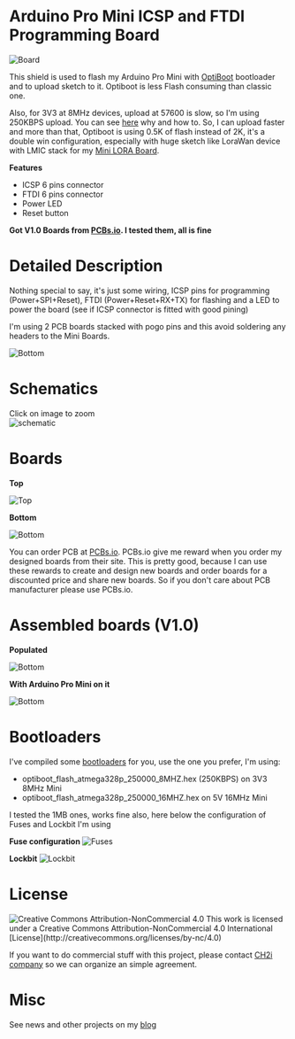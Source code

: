 Arduino Pro Mini ICSP and FTDI Programming Board
================================================

![Board](https://raw.githubusercontent.com/hallard/Pro-Mini-ICSP-FTDI/master/pictures/Pro-Mini-ICSP-FTDI-assembled.jpg)  

This shield is used to flash my Arduino Pro Mini with [OptiBoot](https://github.com/Optiboot/optiboot) bootloader and to upload sketch to it. Optiboot is less Flash consuming than classic one.

Also, for 3V3 at 8MHz devices, upload at 57600 is slow, so I'm using 250KBPS upload. You can see [here](https://hallard.me/ulpnode-bootloader-1/) why and how to. 
So, I can upload faster and more than that, Optiboot is using 0.5K of flash instead of 2K, it's a double win configuration, especially with huge sketch like LoraWan device with LMIC stack for my [Mini LORA Board](https://www.thethingsnetwork.org/forum/t/8059/).

**Features**   

- ICSP 6 pins connector
- FTDI 6 pins connector
- Power LED
- Reset button

**Got V1.0 Boards from [PCBs.io](https://PCBs.io). I tested them, all is fine**

Detailed Description
====================

Nothing special to say, it's just some wiring, ICSP pins for programming (Power+SPI+Reset), FTDI (Power+Reset+RX+TX) for flashing and a LED to power the board (see if ICSP connector is fitted with good pining)

I'm using 2 PCB boards stacked with pogo pins and this avoid soldering any headers to the Mini Boards. 

<img src="https://raw.githubusercontent.com/hallard/Pro-Mini-ICSP-FTDI/master/pictures/Pro-Mini-ICSP-FTDI-stacked.jpg" alt="Bottom">

Schematics
==========

Click on image to zoom   
![schematic](https://raw.githubusercontent.com/hallard/Pro-Mini-ICSP-FTDI/master/pictures/Pro-Mini-ICSP-FTDI-sch.png)  


Boards
====== 

**Top**

<img src="https://raw.githubusercontent.com/hallard/Pro-Mini-ICSP-FTDI/master/pictures/Pro-Mini-ICSP-FTDI-top.jpg" alt="Top">

**Bottom**

<img src="https://raw.githubusercontent.com/hallard/Pro-Mini-ICSP-FTDI/master/pictures/Pro-Mini-ICSP-FTDI-bot.jpg" alt="Bottom">


You can order PCB at [PCBs.io](https://PCBs.io/share/rm2v2). PCBs.io give me reward when you order my designed boards from their site. This is pretty good, because I can use these rewards to create and design new boards and order boards for a discounted price and share new boards. So if you don't care about PCB manufacturer please use PCBs.io.

Assembled boards (V1.0)
=======================

**Populated**

<img src="https://raw.githubusercontent.com/hallard/Pro-Mini-ICSP-FTDI/master/pictures/Pro-Mini-ICSP-FTDI-assembled.jpg" alt="Bottom">

**With Arduino Pro Mini on it**

<img src="https://raw.githubusercontent.com/hallard/Pro-Mini-ICSP-FTDI/master/pictures/Pro-Mini-ICSP-FTDI-with-mini.jpg" alt="Bottom">


Bootloaders
===========

I've compiled some [bootloaders](https://github.com/hallard/Pro-Mini-ICSP-FTDI/tree/master/bootloaders) for you, use the one you prefer, I'm using:

- optiboot_flash_atmega328p_250000_8MHZ.hex (250KBPS) on 3V3 8MHz Mini
- optiboot_flash_atmega328p_250000_16MHZ.hex on 5V 16MHz Mini

I tested the 1MB ones, works fine also, here below the configuration of Fuses and Lockbit I'm using

**Fuse configuration**
![Fuses](https://raw.githubusercontent.com/hallard/Pro-Mini-ICSP-FTDI/master/pictures/Pro-Mini-ICSP-FTDI-fuses.jpg)  

**Lockbit**
![Lockbit](https://raw.githubusercontent.com/hallard/Pro-Mini-ICSP-FTDI/master/pictures/Pro-Mini-ICSP-FTDI-lockbit.jpg)  

License
=======

<img src="https://i.creativecommons.org/l/by-nc/4.0/88x31.png" alt="Creative Commons Attribution-NonCommercial 4.0">
This work is licensed under a Creative Commons Attribution-NonCommercial 4.0 International [License](http://creativecommons.org/licenses/by-nc/4.0)

If you want to do commercial stuff with this project, please contact [CH2i company](https://ch2i.eu) so we can organize an simple agreement.

Misc
====
See news and other projects on my [blog](https://hallard.me)
 
